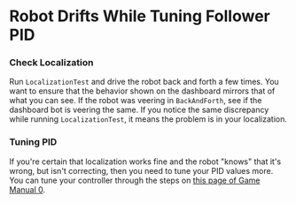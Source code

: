 # Robot Drifts While Tuning Follower PID

### Check Localization
Run `LocalizationTest` and drive the robot back and forth a few times.
You want to ensure that the behavior shown on the dashboard mirrors that of what you can see.
If the robot was veering in `BackAndForth`, see if the dashboard bot is veering the same.
If you notice the same discrepancy while running `LocalizationTest`, it means the problem is in your localization.

### Tuning PID
If you're certain that localization works fine and the robot "knows" that it's wrong, but isn't correcting, then you need to tune your PID values more.
You can tune your controller through the steps on [this page of Game Manual 0](https://gm0.org/en/latest/docs/software/concepts/control-loops.html#tuning-a-pid-loop).
